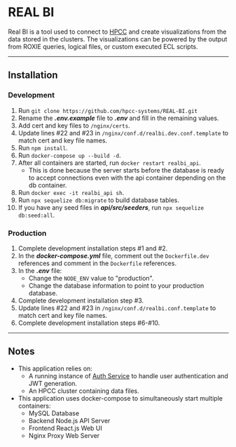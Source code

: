 # REAL BI

Real BI is a tool used to connect to [HPCC](https://hpccsystems.com/) and create visualizations from the data stored in the clusters. The visualizations can be powered by the output from ROXIE queries, logical files, or custom executed ECL scripts.

---

## Installation

### Development

1. Run `git clone https://github.com/hpcc-systems/REAL-BI.git`
2. Rename the **_.env.example_** file to **_.env_** and fill in the remaining values.
3. Add cert and key files to `/nginx/certs`.
4. Update lines #22 and #23 in `/nginx/conf.d/realbi.dev.conf.template` to match cert and key file names.
5. Run `npm install`.
6. Run `docker-compose up --build -d`.
7. After all containers are started, run `docker restart realbi_api`.
   - This is done because the server starts before the database is ready to accept connections even with the api container depending on the db container.
8. Run `docker exec -it realbi_api sh`.
9. Run `npx sequelize db:migrate` to build database tables.
10. If you have any seed files in **_api/src/seeders_**, run `npx sequelize db:seed:all`.

### Production

1. Complete development installation steps #1 and #2.
2. In the **_docker-compose.yml_** file, comment out the `Dockerfile.dev` references and comment in the `Dockerfile` references.
3. In the **_.env_** file:
   - Change the `NODE_ENV` value to "production".
   - Change the database information to point to your production database.
4. Complete development installation step #3.
5. Update lines #22 and #23 in `/nginx/conf.d/realbi.conf.template` to match cert and key file names.
6. Complete development installation steps #6-#10.

---

## Notes

- This application relies on:
  - A running instance of [Auth Service](https://github.com/hpcc-systems/Auth-Service) to handle user authentication and JWT generation.
  - An HPCC cluster containing data files.
- This application uses docker-compose to simultaneously start multiple containers:
  - MySQL Database
  - Backend Node.js API Server
  - Frontend React.js Web UI
  - Nginx Proxy Web Server
